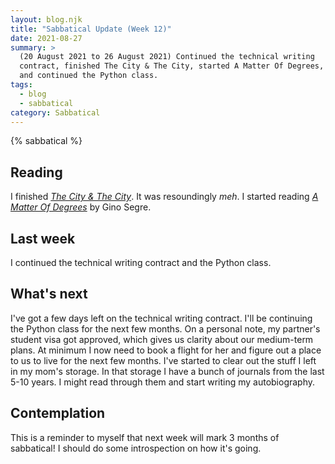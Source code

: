 ```yaml
---
layout: blog.njk
title: "Sabbatical Update (Week 12)"
date: 2021-08-27
summary: >
  (20 August 2021 to 26 August 2021) Continued the technical writing
  contract, finished The City & The City, started A Matter Of Degrees,
  and continued the Python class.
tags:
  - blog
  - sabbatical
category: Sabbatical
---
```


{% sabbatical %}

## Reading

[city]: https://en.wikipedia.org/wiki/The_City_%26_the_City

I finished [*The City & The City*][city]. It was resoundingly *meh*. 
I started reading [*A Matter Of Degrees*][degrees] by Gino Segre.

[degrees]: https://www.penguinrandomhouse.com/books/288772/a-matter-of-degrees-by-gino-segre/

## Last week

I continued the technical writing contract and the Python class.

## What's next

I've got a few days left on the technical writing contract.
I'll be continuing the Python class for the next few months.
On a personal note, my partner's student visa got approved, which gives
us clarity about our medium-term plans. At minimum I now need to book a flight
for her and figure out a place to us to live for the next few months. I've
started to clear out the stuff I left in my mom's storage. In that storage
I have a bunch of journals from the last 5-10 years. I might read through
them and start writing my autobiography.

## Contemplation

This is a reminder to myself that next week will mark 3 months of sabbatical!
I should do some introspection on how it's going.
